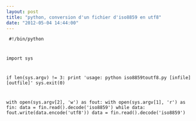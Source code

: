 ```yaml
---
layout: post
title: "python, conversion d'un fichier d'iso8859 en utf8"
date: "2012-05-04 14:44:00"
---
```

<code><pre>
#!/bin/python

import sys

if len(sys.argv) != 3:
    print 'usage: python iso8859toutf8.py [infile] [outfile]'
    sys.exit(0)

with open(sys.argv[2], 'w') as fout:
    with open(sys.argv[1], 'r') as fin:
        data = fin.read().decode('iso8859')
        while data:
            fout.write(data.encode('utf8'))
            data = fin.read().decode('iso8859')
</pre></code>
